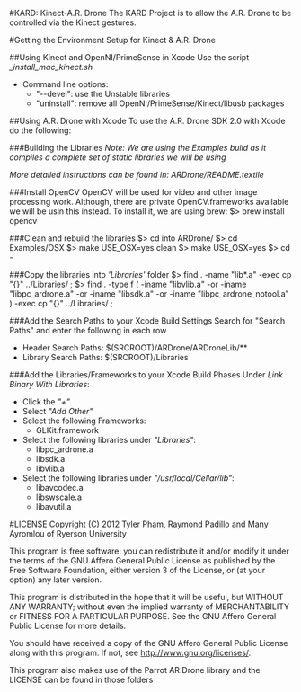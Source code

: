 #KARD: Kinect-A.R. Drone
The KARD Project is to allow the A.R. Drone to be controlled via the Kinect gestures.

#Getting the Environment Setup for Kinect & A.R. Drone

##Using Kinect and OpenNI/PrimeSense in Xcode
Use the script *_install_mac_kinect.sh*
* Command line options:
	* "--devel": use the Unstable libraries
	* "uninstall": remove all OpenNI/PrimeSense/Kinect/libusb packages
	
##Using A.R. Drone with Xcode
To use the A.R. Drone SDK 2.0 with Xcode do the following:

###Building the Libraries
_*Note:* We are using the Examples build as it compiles a complete set of static libraries we will be using_

_More detailed instructions can be found in: ARDrone/README.textile_

###Install OpenCV
OpenCV will be used for video and other image processing work. Although, there are private OpenCV.frameworks available we will be usin this instead. To install it, we are using brew:
	$> brew install opencv

###Clean and rebuild the libraries
	$> cd into ARDrone/
	$> cd Examples/OSX
	$> make USE_OSX=yes clean
	$> make USE_OSX=yes
	$> cd -

###Copy the libraries into _*'Libraries'*_ folder
	$> find . -name "lib*.a" -exec cp "{}" ../Libraries/ \;
	$> find . -type f \( -iname "libvlib.a" -or -iname "libpc_ardrone.a" -or -iname "libsdk.a" -or -iname "libpc_ardrone_notool.a" \) -exec cp "{}" ../Libraries/ \;

###Add the Search Paths to your Xcode Build Settings
Search for "Search Paths" and enter the following in each row
- Header Search Paths: $(SRCROOT)/ARDrone/ARDroneLib/**
- Library Search Paths: $(SRCROOT)/Libraries

###Add the Libraries/Frameworks to your Xcode Build Phases
Under *_Link Binary With Libraries_*:
- Click the *"+"*
- Select *"Add Other"*
- Select the following Frameworks:
	* GLKit.framework
- Select the following libraries under *"Libraries"*:
	* libpc_ardrone.a
	* libsdk.a
	* libvlib.a
- Select the following libraries under *"/usr/local/Cellar/lib"*:
	* libavcodec.a
	* libswscale.a
	* libavutil.a
	
#LICENSE
Copyright (C) 2012 Tyler Pham, Raymond Padillo and Many Ayromlou of Ryerson University

This program is free software: you can redistribute it and/or modify
it under the terms of the GNU Affero General Public License as
published by the Free Software Foundation, either version 3 of the
License, or (at your option) any later version.

This program is distributed in the hope that it will be useful,
but WITHOUT ANY WARRANTY; without even the implied warranty of
MERCHANTABILITY or FITNESS FOR A PARTICULAR PURPOSE.  See the
GNU Affero General Public License for more details.

You should have received a copy of the GNU Affero General Public License
along with this program.  If not, see <http://www.gnu.org/licenses/>.

This program also makes use of the Parrot AR.Drone library and the LICENSE can be found in those folders